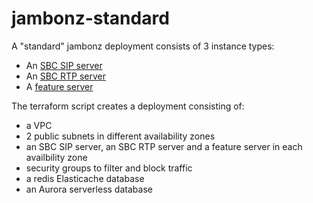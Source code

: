 # jambonz-standard

A "standard" jambonz deployment consists of 3 instance types:
- An [SBC SIP server](./packer-sbc-sip)
- An [SBC RTP server](./packer-sbc-rtp)
- A [feature server](./packer-feature-server)

The terraform script creates a deployment consisting of:
- a VPC
- 2 public subnets in different availability zones
- an SBC SIP server, an SBC RTP server and a feature server in each availbility zone
- security groups to filter and block traffic
- a redis Elasticache database
- an Aurora serverless database

